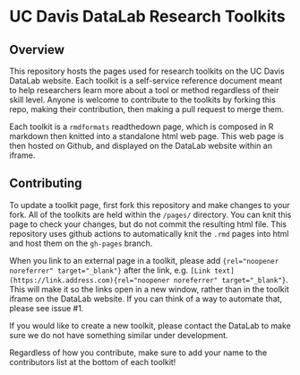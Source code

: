 # UC Davis DataLab Research Toolkits

## Overview

This repository hosts the pages used for research toolkits on the UC Davis DataLab website. Each toolkit is a self-service reference document meant to help researchers learn more about a tool or method regardless of their skill level. Anyone is welcome to contribute to the toolkits by forking this repo, making their contribution, then making a pull request to merge them. 

Each toolkit is a `rmdformats` readthedown page, which is composed in R markdown then knitted into a standalone html web page. This web page is then hosted on Github, and displayed on the DataLab website within an iframe. 

## Contributing

To update a toolkit page, first fork this repository and make changes to your fork. All of the toolkits are held within the `/pages/` directory. You can knit this page to check your changes, but do not commit the resulting html file. This repository uses github actions to automatically knit the `.rmd` pages into html and host them on the `gh-pages` branch. 

When you link to an external page in a toolkit, please add `{rel="noopener noreferrer" target="_blank"}` after the link, e.g. `[Link text](https://link.address.com){rel="noopener noreferrer" target="_blank"}`. This will make it so the links open in a new window, rather than in the toolkit iframe on the DataLab website. If you can think of a way to automate that, please see issue #1.

If you would like to create a new toolkit, please contact the DataLab to make sure we do not have something similar under development.

Regardless of how you contribute, make sure to add your name to the contributors list at the bottom of each toolkit!